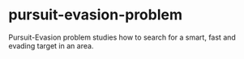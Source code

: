 # pursuit-evasion-problem
Pursuit-Evasion problem studies how to search for a smart, fast and evading target in an area.

